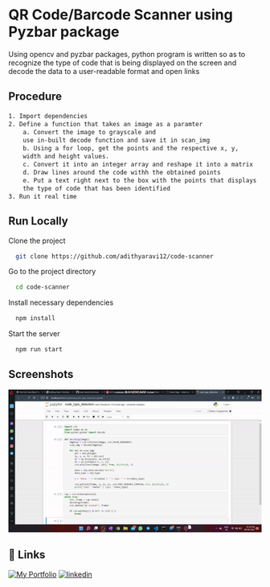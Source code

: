 
# QR Code/Barcode Scanner using Pyzbar package

Using opencv and pyzbar packages, python program is written so as to recognize the type of code that is being displayed on the screen and decode the data to a user-readable format and open links

## Procedure

	1. Import dependencies
    2. Define a function that takes an image as a paramter
        a. Convert the image to grayscale and 
        use in-built decode function and save it in scan_img
        b. Using a for loop, get the points and the respective x, y, 
        width and height values.
        c. Convert it into an integer array and reshape it into a matrix
        d. Draw lines around the code withh the obtained points
        e. Put a text right next to the box with the points that displays
        the type of code that has been identified
    3. Run it real time


## Run Locally

Clone the project

```bash
  git clone https://github.com/adithyaravi12/code-scanner
```

Go to the project directory

```bash
  cd code-scanner
```

Install necessary dependencies 
```bash
  npm install
```

Start the server

```bash
  npm run start
```


## Screenshots

![App Screenshot](https://github.com/adithyaravi12/code-scanner/blob/main/proj6.gif)


## 🔗 Links
[![My Portfolio](https://img.shields.io/badge/my_portfolio-000?style=for-the-badge&logo=ko-fi&logoColor=white)](http://adithyaravi12.github.io/)
[![linkedin](https://img.shields.io/badge/linkedin-0A66C2?style=for-the-badge&logo=linkedin&logoColor=white)](https://www.linkedin.com/in/adithya-ravi-707443126/)


